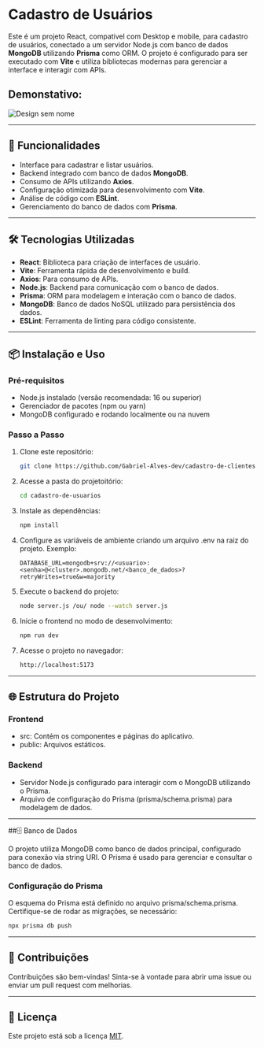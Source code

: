 # Cadastro de Usuários

Este é um projeto React, compativel com Desktop e mobile, para cadastro de usuários, conectado a um servidor Node.js com banco de dados **MongoDB** utilizando **Prisma** como ORM. O projeto é configurado para ser executado com **Vite** e utiliza bibliotecas modernas para gerenciar a interface e interagir com APIs.

## Demonstativo:
![Design sem nome](https://github.com/user-attachments/assets/83a02802-2fd5-4ef1-9f8b-bcd147e4ac0b)

---

## 🚀 Funcionalidades

- Interface para cadastrar e listar usuários.
- Backend integrado com banco de dados **MongoDB**.
- Consumo de APIs utilizando **Axios**.
- Configuração otimizada para desenvolvimento com **Vite**.
- Análise de código com **ESLint**.
- Gerenciamento do banco de dados com **Prisma**.

---

## 🛠️ Tecnologias Utilizadas

- **React**: Biblioteca para criação de interfaces de usuário.
- **Vite**: Ferramenta rápida de desenvolvimento e build.
- **Axios**: Para consumo de APIs.
- **Node.js**: Backend para comunicação com o banco de dados.
- **Prisma**: ORM para modelagem e interação com o banco de dados.
- **MongoDB**: Banco de dados NoSQL utilizado para persistência dos dados.
- **ESLint**: Ferramenta de linting para código consistente.

---

## 📦 Instalação e Uso

### Pré-requisitos

- Node.js instalado (versão recomendada: 16 ou superior)
- Gerenciador de pacotes (npm ou yarn)
- MongoDB configurado e rodando localmente ou na nuvem

### Passo a Passo

1. Clone este repositório:
   ```bash
   git clone https://github.com/Gabriel-Alves-dev/cadastro-de-clientes
   ```
2. Acesse a pasta do projetoitório:
   ```bash
   cd cadastro-de-usuarios
   ```
3. Instale as dependências:
   ```bash
   npm install
   ```
4. Configure as variáveis de ambiente criando um arquivo .env na raiz do projeto. Exemplo:
   ```plaintext
   DATABASE_URL=mongodb+srv://<usuario>:<senha>@<cluster>.mongodb.net/<banco_de_dados>?retryWrites=true&w=majority
   ```
5. Execute o backend do projeto:
   ```bash
   node server.js /ou/ node --watch server.js
   ```
6. Inicie o frontend no modo de desenvolvimento:
   ```bash
   npm run dev
   ```
7. Acesse o projeto no navegador:
   ```bash
   http://localhost:5173
   ```
---

## 🌐 Estrutura do Projeto

### Frontend

- src: Contém os componentes e páginas do aplicativo.
- public: Arquivos estáticos.
  
### Backend
- Servidor Node.js configurado para interagir com o MongoDB utilizando o Prisma.
- Arquivo de configuração do Prisma (prisma/schema.prisma) para modelagem de dados.

---

##🗄️ Banco de Dados

O projeto utiliza MongoDB como banco de dados principal, configurado para conexão via string URI. O Prisma é usado para gerenciar e consultar o banco de dados.

### Configuração do Prisma

O esquema do Prisma está definido no arquivo prisma/schema.prisma. Certifique-se de rodar as migrações, se necessário:
   ```bash
   npx prisma db push
   ```

---

## 🤝 Contribuições

Contribuições são bem-vindas! Sinta-se à vontade para abrir uma issue ou enviar um pull request com melhorias.

---

## 📄 Licença

Este projeto está sob a licença [MIT](LICENSE).
